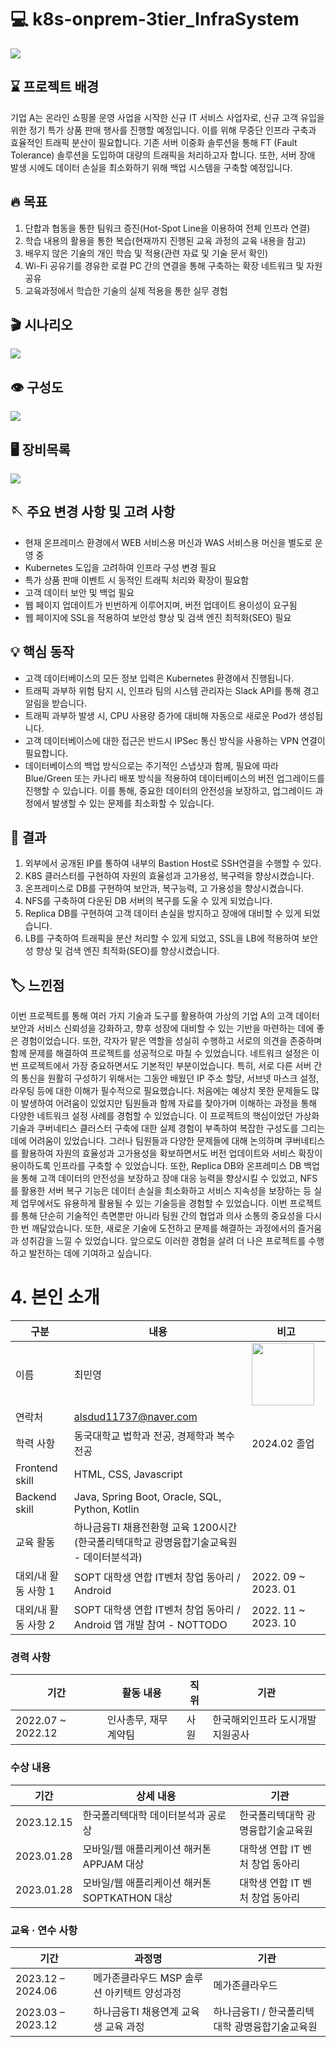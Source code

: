 

# 💻 k8s-onprem-3tier_InfraSystem

<img src="readme_src/ppt_title.png"/>


## ⌛️ 프로젝트 배경

기업 A는 온라인 쇼핑몰 운영 사업을 시작한 신규 IT 서비스 사업자로, 신규 고객 유입을 위한 정기 특가 상품 판매 행사를 진행할 예정입니다. 이를 위해 무중단 인프라 구축과 효율적인 트래픽 분산이 필요합니다. 기존 서버 이중화 솔루션을 통해 FT (Fault Tolerance) 솔루션을 도입하여 대량의 트래픽을 처리하고자 합니다. 또한, 서버 장애 발생 시에도 데이터 손실을 최소화하기 위해 백업 시스템을 구축할 예정입니다.


## 🔥 목표

1. 단합과 협동을 통한 팀워크 증진(Hot-Spot Line을 이용하여 전체 인프라 연결)
2. 학습 내용의 활용을 통한 복습(현재까지 진행된 교육 과정의 교육 내용을 참고)
3. 배우지 않은 기술의 개인 학습 및 적용(관련 자료 및 기술 문서 확인)
4. Wi-Fi 공유기를 경유한 로컬 PC 간의 연결을 통해 구축하는 확장 네트워크 및 자원 공유
5. 교육과정에서 학습한 기술의 실제 적용을 통한 실무 경험


## 🎬 시나리오

<img src="readme_src/ppt_sinario.png"/>


## 👁️ 구성도

<img src="readme_src/Architecture.png"/>


## 🖥️ 장비목록

<img src="readme_src/device.png"/>


## 🪡 주요 변경 사항 및 고려 사항

- 현재 온프레미스 환경에서 WEB 서비스용 머신과 WAS 서비스용 머신을 별도로 운영 중
- Kubernetes 도입을 고려하여 인프라 구성 변경 필요
- 특가 상품 판매 이벤트 시 동적인 트래픽 처리와 확장이 필요함
- 고객 데이터 보안 및 백업 필요
- 웹 페이지 업데이트가 빈번하게 이루어지며, 버전 업데이트 용이성이 요구됨
- 웹 페이지에 SSL을 적용하여 보안성 향상 및 검색 엔진 최적화(SEO) 필요


## 💡 핵심 동작

- 고객 데이터베이스의 모든 정보 입력은 Kubernetes 환경에서 진행됩니다.
- 트래픽 과부하 위험 탐지 시, 인프라 팀의 시스템 관리자는 Slack API를 통해 경고 알림을 받습니다.
- 트래픽 과부하 발생 시, CPU 사용량 증가에 대비해 자동으로 새로운 Pod가 생성됩니다.
- 고객 데이터베이스에 대한 접근은 반드시 IPSec 통신 방식을 사용하는 VPN 연결이 필요합니다.
- 데이터베이스의 백업 방식으로는 주기적인 스냅샷과 함께, 필요에 따라 Blue/Green 또는 카나리 배포 방식을 적용하여 데이터베이스의 버전 업그레이드를 진행할 수 있습니다. 이를 통해, 중요한 데이터의 안전성을 보장하고, 업그레이드 과정에서 발생할 수 있는 문제를 최소화할 수 있습니다.


## 📂 결과

1. 외부에서 공개된 IP를 통하여 내부의 Bastion Host로 SSH연결을 수행할 수 있다.
2. K8S 클러스터를 구현하여 자원의 효율성과 고가용성, 복구력을 향상시켰습니다.
3. 온프레미스로 DB를 구현하여 보안과, 복구능력, 고 가용성을 향상시켰습니다.
4. NFS를 구축하여 다운된 DB 서버의 복구를 도울 수 있게 되었습니다.
5. Replica DB를 구현하여 고객 데이터 손실을 방지하고 장애에 대비할 수 있게 되었습니다.
6. LB를 구축하여 트래픽을 분산 처리할 수 있게 되었고, SSL을 LB에 적용하여 보안성 향상 및 검색 엔진 최적화(SEO)를 향상시켰습니다.

## 🏷️ 느낀점
이번 프로젝트를 통해 여러 가지 기술과 도구를 활용하여 가상의 기업 A의 고객 데이터 보안과 서비스 신뢰성을 강화하고, 향후 성장에 대비할 수 있는 기반을 마련하는 데에 좋은 경험이었습니다. 또한, 각자가 맡은 역할을 성실히 수행하고 서로의 의견을 존중하며 함께 문제를 해결하여 프로젝트를 성공적으로 마칠 수 있었습니다. 네트워크 설정은 이번 프로젝트에서 가장 중요하면서도 기본적인 부분이었습니다. 
특히, 서로 다른 서버 간의 통신을 원활히 구성하기 위해서는 그동안 배웠던 IP 주소 할당, 서브넷 마스크 설정, 라우팅 등에 대한 이해가 필수적으로 필요했습니다. 처음에는 예상치 못한 문제들도 많이 발생하여 어려움이 있었지만 팀원들과 함께 자료를 찾아가며 이해하는 과정을 통해 다양한 네트워크 설정 사례를 경험할 수 있었습니다.
이 프로젝트의 핵심이었던 가상화 기술과 쿠버네티스 클러스터 구축에 대한 실제 경험이 부족하여 복잡한 구성도를 그리는 데에 어려움이 있었습니다. 그러나 팀원들과 다양한 문제들에 대해 논의하며 쿠버네티스를 활용하여 자원의 효율성과 고가용성을 확보하면서도 버전 업데이트와 서비스 확장이 용이하도록 인프라를 구축할 수 있었습니다. 
또한, Replica DB와 온프레미스 DB 백업을 통해 고객 데이터의 안전성을 보장하고 장애 대응 능력을 향상시킬 수 있었고, NFS를 활용한 서버 복구 기능은 데이터 손실을 최소화하고 서비스 지속성을 보장하는 등 실제 업무에서도 유용하게 활용될 수 있는 기술등을 경험할 수 있었습니다. 이번 프로젝트를 통해 단순히 기술적인 측면뿐만 아니라 팀원 간의 협업과 의사 소통의 중요성을 다시 한 번 깨달았습니다. 또한, 새로운 기술에 도전하고 문제를 해결하는 과정에서의 즐거움과 성취감을 느낄 수 있었습니다. 앞으로도 이러한 경험을 살려 더 나은 프로젝트를 수행하고 발전하는 데에 기여하고 싶습니다.



# 4. 본인 소개

| 구분 | 내용 | 비고 |
| --- | --- | --- |
| 이름 | 최민영 | <img src="readme_src/myphoto.png" width="100"/>  |
| 연락처 | alsdud11737@naver.com |  |
| 학력 사항 | 동국대학교 법학과 전공, 경제학과 복수 전공 | 2024.02 졸업 |
| Frontend skill | HTML, CSS, Javascript |  |
| Backend skill | Java, Spring Boot, Oracle, SQL, Python, Kotlin |  |
| 교육 활동 | 하나금융TI 채용전환형 교육 1200시간 (한국폴리텍대학교 광명융합기술교육원 - 데이터분석과) |  |
| 대외/내 활동 사항 1 | SOPT 대학생 연합 IT벤처 창업 동아리 / Android | 2022. 09 ~ 2023. 01 |
| 대외/내 활동 사항 2 | SOPT 대학생 연합 IT벤처 창업 동아리 / Android 앱 개발 참여 - NOTTODO | 2022. 11 ~ 2023. 10 |

### 경력 사항
| 기간 | 활동 내용 | 직위 | 기관 |
| --- | --- | --- | --- |
| 2022.07 ~ 2022.12 | 인사총무, 재무계약팀 | 사원 | 한국해외인프라 도시개발지원공사 |

### 수상 내용
| 기간 | 상세 내용 | 기관 |
| --- | --- | --- |
| 2023.12.15 | 한국폴리텍대학 데이터분석과 공로상 | 한국폴리텍대학 광명융합기술교육원 |
| 2023.01.28 | 모바일/웹 애플리케이션 해커톤 APPJAM 대상 | 대학생 연합 IT 벤처 창업 동아리 |
| 2023.01.28 | 모바일/웹 애플리케이션 해커톤 SOPTKATHON 대상 | 대학생 연합 IT 벤처 창업 동아리 |

### 교육 · 연수 사항
| 기간 | 과정명 | 기관 |
| --- | --- | --- |
| 2023.12 – 2024.06 | 메가존클라우드 MSP 솔루션 아키텍트 양성과정 | 메가존클라우드 |
| 2023.03 – 2023.12 | 하나금융TI 채용연계 교육생 교육 과정 | 하나금융TI / 한국폴리텍대학 광명융합기술교육원 |



